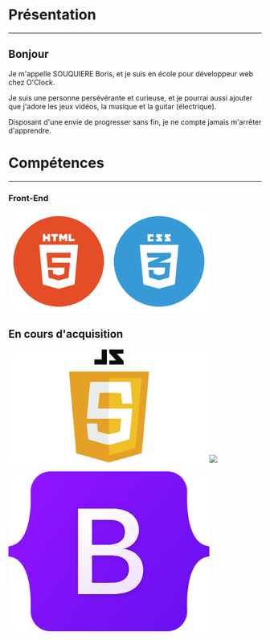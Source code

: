 

# Présentation

---

## Bonjour
 
 Je m'appelle SOUQUIERE Boris, et je suis en école pour développeur web chez O'Clock.
 
 Je suis une personne persévérante et curieuse, et je pourrai aussi ajouter que j'adore les jeux vidéos, la musique et la guitar (électrique).
 
 Disposant d'une envie de progresser sans fin, je ne compte jamais m'arrêter d'apprendre. 


# Compétences

---

### Front-End 


<img src="html.png" width="200" height="auto"><img src="css.png" width="200" height="auto">


## En cours d'acquisition

<img src="JavaScript-Logo.png" width="400" height="auto"><img src="PHP-logo.png" width="400" height="auto">

<img src="Bootstrap_logo.svg.png" width="400" height="auto">
